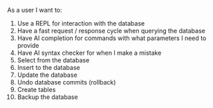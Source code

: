 As a user I want to:
1.  Use a REPL for interaction with the database
2.  Have a fast request / response cycle when querying the database
3.  Have AI completion for commands with what parameters I need to provide
4.  Have AI syntax checker for when I make a mistake
5.  Select from the database
6.  Insert to the database
7.  Update the database
8.  Undo database commits (rollback)
9.  Create tables
10. Backup the database
